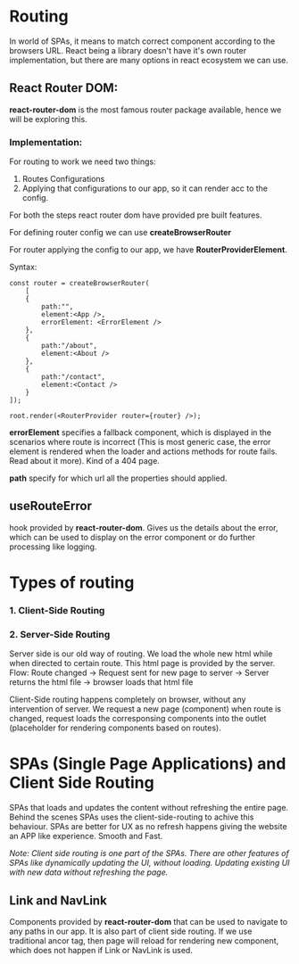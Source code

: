 # Routing

In world of SPAs, it means to match correct component according to the browsers URL. React being a library doesn't have it's own router implementation, but there are many options in react ecosystem we can use. 

## React Router DOM:

**react-router-dom** is the most famous router package available, hence we will be exploring this.

### Implementation:

For routing to work we need two things:

1. Routes Configurations
2. Applying that configurations to our app, so it can render acc to the config.

For both the steps react router dom have provided pre built features.

For defining router config we can use **createBrowserRouter**

For router applying the config to our app, we have **RouterProviderElement**.

Syntax:


```
const router = createBrowserRouter(
    [
    {
        path:"",
        element:<App />,
        errorElement: <ErrorElement />
    },
    {
        path:"/about",
        element:<About />
    },
    {
        path:"/contact",
        element:<Contact />
    }
]);

root.render(<RouterProvider router={router} />);
```

**errorElement** specifies a fallback component, which is displayed in the scenarios where route is incorrect (This is most generic case, the error element is rendered when the loader and actions methods for route fails. Read about it more). Kind of a 404 page.

**path** specify for which url all the properties should applied.

## useRouteError 

hook provided by **react-router-dom**. Gives us the details about the error, which can be used to display on the error component or do further processing like logging.

# Types of routing

### 1. Client-Side Routing
### 2. Server-Side Routing

Server side is our old way of routing. We load the whole new html while when directed to certain route. This html page is provided by the server. 
Flow: Route changed -> Request sent for new page to server -> Server returns the html file -> browser loads that html file

Client-Side routing happens completely on browser, without any intervention of server. We request a new page (component) when route is changed, request loads the corresponsing components into the outlet (placeholder for rendering components based on routes). 

# SPAs (Single Page Applications) and Client Side Routing

SPAs that loads and updates the content without refreshing the entire page. Behind the scenes SPAs uses the client-side-routing to achive this behaviour. SPAs are better for UX as no refresh happens giving the website an APP like experience. Smooth and Fast.

*Note: Client side routing is one part of the SPAs. There are other features of SPAs like dynamically updating the UI, without loading. Updating existing UI with new data without refreshing the page.*

## Link and NavLink

Components provided by **react-router-dom** that can be used to navigate to any paths in our app. It is also part of client side routing. 
If we use traditional ancor tag, then page will reload for rendering new component, which does not happen if Link or NavLink is used.


